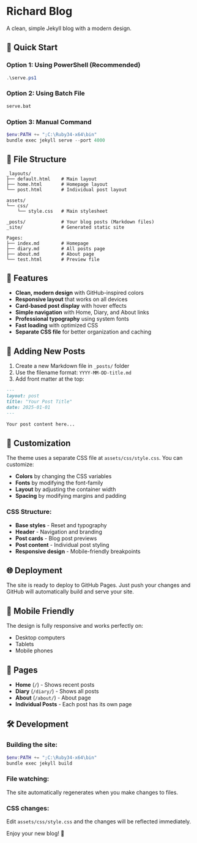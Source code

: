 # Richard Blog

A clean, simple Jekyll blog with a modern design.

## 🚀 Quick Start

### Option 1: Using PowerShell (Recommended)
```powershell
.\serve.ps1
```

### Option 2: Using Batch File
```cmd
serve.bat
```

### Option 3: Manual Command
```powershell
$env:PATH += ";C:\Ruby34-x64\bin"
bundle exec jekyll serve --port 4000
```

## 📁 File Structure

```
_layouts/
├── default.html    # Main layout
├── home.html       # Homepage layout
└── post.html       # Individual post layout

assets/
└── css/
    └── style.css   # Main stylesheet

_posts/             # Your blog posts (Markdown files)
_site/              # Generated static site

Pages:
├── index.md        # Homepage
├── diary.md        # All posts page
├── about.md        # About page
└── test.html       # Preview file
```

## 🎨 Features

- **Clean, modern design** with GitHub-inspired colors
- **Responsive layout** that works on all devices
- **Card-based post display** with hover effects
- **Simple navigation** with Home, Diary, and About links
- **Professional typography** using system fonts
- **Fast loading** with optimized CSS
- **Separate CSS file** for better organization and caching

## 📝 Adding New Posts

1. Create a new Markdown file in `_posts/` folder
2. Use the filename format: `YYYY-MM-DD-title.md`
3. Add front matter at the top:

```markdown
---
layout: post
title: "Your Post Title"
date: 2025-01-01
---

Your post content here...
```

## 🔧 Customization

The theme uses a separate CSS file at `assets/css/style.css`. You can customize:
- **Colors** by changing the CSS variables
- **Fonts** by modifying the font-family
- **Layout** by adjusting the container width
- **Spacing** by modifying margins and padding

### CSS Structure:
- **Base styles** - Reset and typography
- **Header** - Navigation and branding
- **Post cards** - Blog post previews
- **Post content** - Individual post styling
- **Responsive design** - Mobile-friendly breakpoints

## 🌐 Deployment

The site is ready to deploy to GitHub Pages. Just push your changes and GitHub will automatically build and serve your site.

## 📱 Mobile Friendly

The design is fully responsive and works perfectly on:
- Desktop computers
- Tablets
- Mobile phones

## 🎯 Pages

- **Home** (`/`) - Shows recent posts
- **Diary** (`/diary/`) - Shows all posts
- **About** (`/about/`) - About page
- **Individual Posts** - Each post has its own page

## 🛠️ Development

### Building the site:
```powershell
$env:PATH += ";C:\Ruby34-x64\bin"
bundle exec jekyll build
```

### File watching:
The site automatically regenerates when you make changes to files.

### CSS changes:
Edit `assets/css/style.css` and the changes will be reflected immediately.

Enjoy your new blog! 🎉
